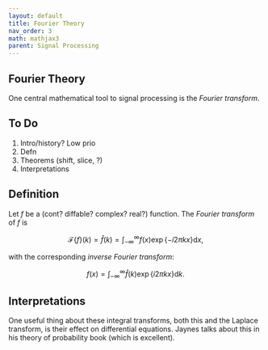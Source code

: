```yaml
---
layout: default
title: Fourier Theory
nav_order: 3
math: mathjax3
parent: Signal Processing
---
```


## Fourier Theory
One central mathematical tool to signal processing is the _Fourier transform_. 

## To Do
 1. Intro/history? Low prio
 2. Defn
 3. Theorems (shift, slice, ?)
 4. Interpretations

## Definition
Let $f$ be a (cont? diffable? complex? real?) function. The _Fourier transform_ of $f$ is

$$
\begin{equation}
\mathcal{F}\left\{f\right\}(k) = \hat{f}(k) = \int_{-\infty}^{\infty}f(x) \exp\left\{-i2\pi kx\right\}\text{d}x,
\end{equation}
$$

with the corresponding _inverse Fourier transform_:

$$
\begin{equation}
f(x) = \int_{-\infty}^{\infty}\hat{f}(k) \exp\left\{i2\pi kx\right\}\text{d}k.
\end{equation}
$$

## Interpretations
One useful thing about these integral transforms, both this and the Laplace transform, is their effect on differential equations. Jaynes talks about this in his theory of probability book (which is excellent).